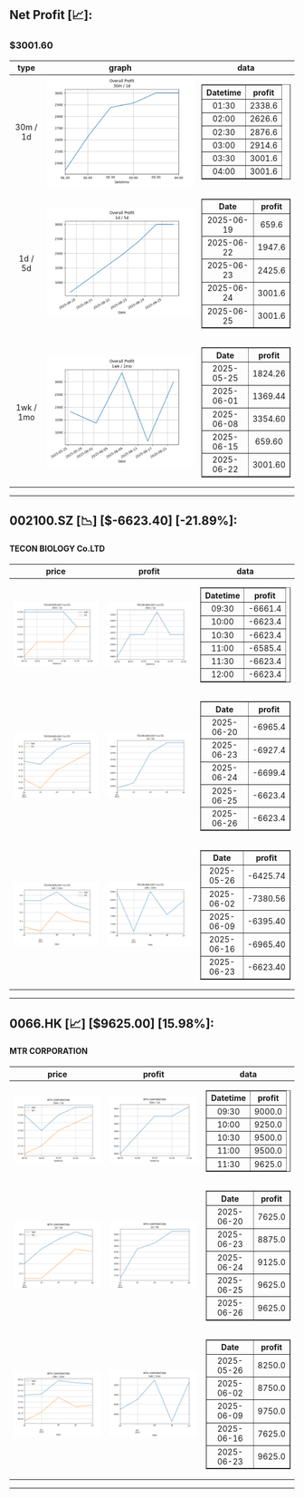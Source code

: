 ## Net Profit [📈]:
### $3001.60
|type|graph|data|
|:---:|:---:|:---:|
|30m / 1d|![net_profit](image/overall_30m-1d.png)|<table border="1" class="dataframe"> <thead> <tr style="text-align: center;"> <th>Datetime</th> <th>profit</th> </tr> </thead> <tbody> <tr> <td>01:30</td> <td>2338.6</td> </tr> <tr> <td>02:00</td> <td>2626.6</td> </tr> <tr> <td>02:30</td> <td>2876.6</td> </tr> <tr> <td>03:00</td> <td>2914.6</td> </tr> <tr> <td>03:30</td> <td>3001.6</td> </tr> <tr> <td>04:00</td> <td>3001.6</td> </tr> </tbody></table>|
|1d / 5d|![net_profit](image/overall_1d-5d.png)|<table border="1" class="dataframe"> <thead> <tr style="text-align: center;"> <th>Date</th> <th>profit</th> </tr> </thead> <tbody> <tr> <td>2025-06-19</td> <td>659.6</td> </tr> <tr> <td>2025-06-22</td> <td>1947.6</td> </tr> <tr> <td>2025-06-23</td> <td>2425.6</td> </tr> <tr> <td>2025-06-24</td> <td>3001.6</td> </tr> <tr> <td>2025-06-25</td> <td>3001.6</td> </tr> </tbody></table>|
|1wk / 1mo|![net_profit](image/overall_1wk-1mo.png)|<table border="1" class="dataframe"> <thead> <tr style="text-align: center;"> <th>Date</th> <th>profit</th> </tr> </thead> <tbody> <tr> <td>2025-05-25</td> <td>1824.26</td> </tr> <tr> <td>2025-06-01</td> <td>1369.44</td> </tr> <tr> <td>2025-06-08</td> <td>3354.60</td> </tr> <tr> <td>2025-06-15</td> <td>659.60</td> </tr> <tr> <td>2025-06-22</td> <td>3001.60</td> </tr> </tbody></table>|
---
## 002100.SZ [📉] [$-6623.40] [-21.89%]:
#### TECON BIOLOGY Co.LTD
|price|profit|data|
|:---:|:---:|:---:|
|![price](image/002100.SZ_30m-1d_price.png)|![profit](image/002100.SZ_30m-1d_profit.png)|<table border="1" class="dataframe"> <thead> <tr style="text-align: center;"> <th>Datetime</th> <th>profit</th> </tr> </thead> <tbody> <tr> <td>09:30</td> <td>-6661.4</td> </tr> <tr> <td>10:00</td> <td>-6623.4</td> </tr> <tr> <td>10:30</td> <td>-6623.4</td> </tr> <tr> <td>11:00</td> <td>-6585.4</td> </tr> <tr> <td>11:30</td> <td>-6623.4</td> </tr> <tr> <td>12:00</td> <td>-6623.4</td> </tr> </tbody></table>|
|![price](image/002100.SZ_1d-5d_price.png)|![profit](image/002100.SZ_1d-5d_profit.png)|<table border="1" class="dataframe"> <thead> <tr style="text-align: center;"> <th>Date</th> <th>profit</th> </tr> </thead> <tbody> <tr> <td>2025-06-20</td> <td>-6965.4</td> </tr> <tr> <td>2025-06-23</td> <td>-6927.4</td> </tr> <tr> <td>2025-06-24</td> <td>-6699.4</td> </tr> <tr> <td>2025-06-25</td> <td>-6623.4</td> </tr> <tr> <td>2025-06-26</td> <td>-6623.4</td> </tr> </tbody></table>|
|![price](image/002100.SZ_1wk-1mo_price.png)|![profit](image/002100.SZ_1wk-1mo_profit.png)|<table border="1" class="dataframe"> <thead> <tr style="text-align: center;"> <th>Date</th> <th>profit</th> </tr> </thead> <tbody> <tr> <td>2025-05-26</td> <td>-6425.74</td> </tr> <tr> <td>2025-06-02</td> <td>-7380.56</td> </tr> <tr> <td>2025-06-09</td> <td>-6395.40</td> </tr> <tr> <td>2025-06-16</td> <td>-6965.40</td> </tr> <tr> <td>2025-06-23</td> <td>-6623.40</td> </tr> </tbody></table>|
---
## 0066.HK [📈] [$9625.00] [15.98%]:
#### MTR CORPORATION
|price|profit|data|
|:---:|:---:|:---:|
|![price](image/0066.HK_30m-1d_price.png)|![profit](image/0066.HK_30m-1d_profit.png)|<table border="1" class="dataframe"> <thead> <tr style="text-align: center;"> <th>Datetime</th> <th>profit</th> </tr> </thead> <tbody> <tr> <td>09:30</td> <td>9000.0</td> </tr> <tr> <td>10:00</td> <td>9250.0</td> </tr> <tr> <td>10:30</td> <td>9500.0</td> </tr> <tr> <td>11:00</td> <td>9500.0</td> </tr> <tr> <td>11:30</td> <td>9625.0</td> </tr> </tbody></table>|
|![price](image/0066.HK_1d-5d_price.png)|![profit](image/0066.HK_1d-5d_profit.png)|<table border="1" class="dataframe"> <thead> <tr style="text-align: center;"> <th>Date</th> <th>profit</th> </tr> </thead> <tbody> <tr> <td>2025-06-20</td> <td>7625.0</td> </tr> <tr> <td>2025-06-23</td> <td>8875.0</td> </tr> <tr> <td>2025-06-24</td> <td>9125.0</td> </tr> <tr> <td>2025-06-25</td> <td>9625.0</td> </tr> <tr> <td>2025-06-26</td> <td>9625.0</td> </tr> </tbody></table>|
|![price](image/0066.HK_1wk-1mo_price.png)|![profit](image/0066.HK_1wk-1mo_profit.png)|<table border="1" class="dataframe"> <thead> <tr style="text-align: center;"> <th>Date</th> <th>profit</th> </tr> </thead> <tbody> <tr> <td>2025-05-26</td> <td>8250.0</td> </tr> <tr> <td>2025-06-02</td> <td>8750.0</td> </tr> <tr> <td>2025-06-09</td> <td>9750.0</td> </tr> <tr> <td>2025-06-16</td> <td>7625.0</td> </tr> <tr> <td>2025-06-23</td> <td>9625.0</td> </tr> </tbody></table>|
---

